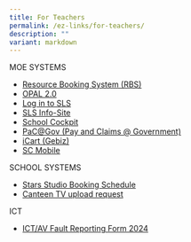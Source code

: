 ```yaml
---
title: For Teachers
permalink: /ez-links/for-teachers/
description: ""
variant: markdown
---
```

MOE SYSTEMS
*   [Resource Booking System (RBS)](https://rbs.avero-tech.com/index.html)
*   [OPAL 2.0](https://idm.opal2.moe.edu.sg/)
*   [Log in to SLS](https://vle.learning.moe.edu.sg/login)
*   [SLS Info-Site](https://www.learning.moe.edu.sg)
*   [School Cockpit](https://schoolcockpit.moe.gov.sg)
*   [PaC@Gov (Pay and Claims @ Government)](https://pacgov.agd.gov.sg/)
*   [iCart (Gebiz)](https://intranet.moe.gov.sg/moeprocurement/Pages/iCart.aspx)
*   [SC Mobile](https://scmobile.moe.edu.sg/login)

SCHOOL SYSTEMS
*   [Stars Studio Booking Schedule](https://forms.gle/hsRAzrPf7hxaQXn77)
*   [Canteen TV upload request](https://docs.google.com/spreadsheets/d/10vzyPs0v4FGnLwiqN-rJhhYzv_VTHmvFGwLSRwiPQJM/edit?usp=sharing)

ICT
* [ICT/AV Fault Reporting Form 2024](https://forms.gle/V63XMwcKmzvF3T4u9)